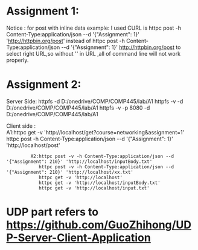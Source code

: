 # Assignment 1:
Notice : for post with inline data example:
                                           I used CURL is httpc post -h Content-Type:application/json --d '{"Assignment": 1}' 'http://httpbin.org/post' instead of httpc post -h Content-Type:application/json --d '{"Assignment": 1}' http://httpbin.org/post to select right URL,so without '' in URL ,all of command line will not work properly.



# Assignment 2:
Server Side:        httpfs -d D:/onedrive/COMP/COMP445/lab/A1
                    httpfs -v -d D:/onedrive/COMP/COMP445/lab/A1
                    httpfs -v -p 8080 -d D:/onedrive/COMP/COMP445/lab/A1


Client side :          
    A1:httpc get -v 'http://localhost/get?course=networking&assignment=1'
       httpc post -h Content-Type:application/json --d '{"Assignment": 1}' 'http://localhost/post'



             A2:httpc post -v -h Content-Type:application/json --d '{"Assignment": 210}' 'http://localhost/inputBody.txt'
                httpc post -v -h Content-Type:application/json --d '{"Assignment": 210}' 'http://localhost/xx.txt'
                httpc get -v 'http://localhost'
                httpc get -v 'http://localhost/inputBody.txt'
                httpc get -v 'http://localhost/input.txt'
               
# UDP part refers to https://github.com/GuoZhihong/UDP-Server-Client-Application   
